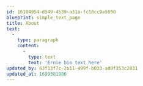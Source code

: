 ```yaml
---
id: 16104954-d549-4539-a31a-fc18cc9a5690
blueprint: simple_text_page
title: About
text:
  -
    type: paragraph
    content:
      -
        type: text
        text: 'Ernie bio text here'
updated_by: 63f13f7c-2a11-499f-b033-ad0f353c2031
updated_at: 1699381986
---
```

